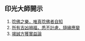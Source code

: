 ## 印光大師開示

1. [唸佛之樂，唯真唸佛者自知](唸佛之樂，唯真唸佛者自知.md)
2. [所有吉凶禍福，悉不計慮，隨緣應變](所有吉凶禍福，悉不計慮，隨緣應變.md)
3. [竭誠方獲實益論](竭誠方獲實益論.md)

